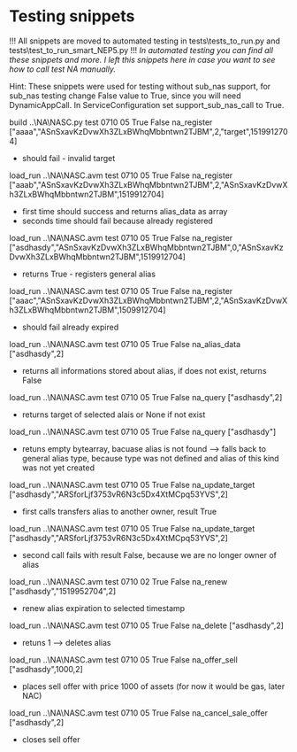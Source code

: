# Testing snippets

!!! All snippets are moved to automated testing in tests\tests_to_run.py and tests\test_to_run_smart_NEP5.py !!!
*In automated testing you can find all these snippets and more. I left this snippets here in case you want to see how to call test NA manually.*


Hint: These snippets were used for testing without sub_nas support, for sub_nas testing change False value to True, since you will need DynamicAppCall. In ServiceConfiguration set support_sub_nas_call to True.

build ..\NA\NASC.py test 0710 05 True False na_register ["aaaa","ASnSxavKzDvwXh3ZLxBWhqMbbntwn2TJBM",2,"target",1519912704]
-   should fail - invalid target

load_run ..\NA\NASC.avm test 0710 05 True False na_register ["aaab","ASnSxavKzDvwXh3ZLxBWhqMbbntwn2TJBM",2,"ASnSxavKzDvwXh3ZLxBWhqMbbntwn2TJBM",1519912704]
-   first time should success and returns alias_data as array
-   seconds time should fail because already registered

load_run ..\NA\NASC.avm test 0710 05 True False na_register ["asdhasdy","ASnSxavKzDvwXh3ZLxBWhqMbbntwn2TJBM",0,"ASnSxavKzDvwXh3ZLxBWhqMbbntwn2TJBM",1519912704]
-   returns True - registers general alias

load_run ..\NA\NASC.avm test 0710 05 True False na_register ["aaac","ASnSxavKzDvwXh3ZLxBWhqMbbntwn2TJBM",2,"ASnSxavKzDvwXh3ZLxBWhqMbbntwn2TJBM",1509912704]
-   should fail already expired

load_run ..\NA\NASC.avm test 0710 05 True False na_alias_data ["asdhasdy",2]
-  returns all informations stored about alias, if does not exist, returns False

load_run ..\NA\NASC.avm test 0710 05 True False na_query ["asdhasdy",2]
-  returns target of selected alais or None if not exist

load_run ..\NA\NASC.avm test 0710 05 True False na_query ["asdhasdy"]
-  retuns empty bytearray, bacuase alias is not found --> falls back to general alias type, because type was not defined and alias of this kind was not yet created

load_run ..\NA\NASC.avm test 0710 05 True False na_update_target ["asdhasdy","ARSforLjf3753vR6N3c5Dx4XtMCpq53YVS",2]
-   first calls transfers alias to another owner, result True

load_run ..\NA\NASC.avm test 0710 05 True False na_update_target ["asdhasdy","ARSforLjf3753vR6N3c5Dx4XtMCpq53YVS",2]
-   second call fails with result False, because we are no longer owner of alias

load_run ..\NA\NASC.avm test 0710 02 True False na_renew ["asdhasdy","1519952704",2]
-   renew alias expiration to selected timestamp

load_run ..\NA\NASC.avm test 0710 05 True False na_delete ["asdhasdy",2]
-   retuns 1 --> deletes alias

load_run ..\NA\NASC.avm test 0710 05 True False na_offer_sell ["asdhasdy",1000,2]
-   places sell offer with price 1000 of assets (for now it would be gas, later NAC)

load_run ..\NA\NASC.avm test 0710 05 True False na_cancel_sale_offer ["asdhasdy",2]
-   closes sell offer
